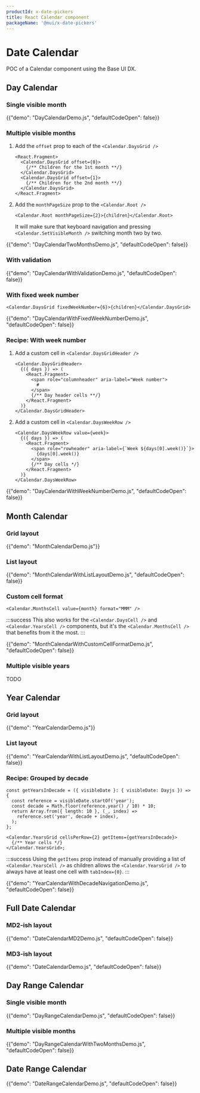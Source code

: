 ```yaml
---
productId: x-date-pickers
title: React Calendar component
packageName: '@mui/x-date-pickers'
---
```


# Date Calendar

<p class="description">POC of a Calendar component using the Base UI DX.</p>

## Day Calendar

### Single visible month

{{"demo": "DayCalendarDemo.js", "defaultCodeOpen": false}}

### Multiple visible months

1. Add the `offset` prop to each of the `<Calendar.DaysGrid />`

   ```tsx
   <React.Fragment>
     <Calendar.DaysGrid offset={0}>
       {/** Children for the 1st month **/}
     </Calendar.DaysGrid>
     <Calendar.DaysGrid offset={1}>
       {/** Children for the 2nd month **/}
     </Calendar.DaysGrid>
   </React.Fragment>
   ```

2. Add the `monthPageSize` prop to the `<Calendar.Root />`

   ```tsx
   <Calendar.Root monthPageSize={2}>{children}</Calendar.Root>
   ```

   It will make sure that keyboard navigation and pressing `<Calendar.SetVisibleMonth />` switching month two by two.

{{"demo": "DayCalendarTwoMonthsDemo.js", "defaultCodeOpen": false}}

### With validation

{{"demo": "DayCalendarWithValidationDemo.js", "defaultCodeOpen": false}}

### With fixed week number

```tsx
<Calendar.DaysGrid fixedWeekNumber={6}>{children}</Calendar.DaysGrid>
```

{{"demo": "DayCalendarWithFixedWeekNumberDemo.js", "defaultCodeOpen": false}}

### Recipe: With week number

1. Add a custom cell in `<Calendar.DaysGridHeader />`

   ```tsx
   <Calendar.DaysGridHeader>
     {({ days }) => (
       <React.Fragment>
         <span role="columnheader" aria-label="Week number">
           #
         </span>
         {/** Day header cells **/}
       </React.Fragment>
     )}
   </Calendar.DaysGridHeader>
   ```

2. Add a custom cell in `<Calendar.DaysWeekRow />`

   ```tsx
   <Calendar.DaysWeekRow value={week}>
     {({ days }) => (
       <React.Fragment>
         <span role="rowheader" aria-label={`Week ${days[0].week()}`}>
           {days[0].week()}
         </span>
         {/** Day cells */}
       </React.Fragment>
     )}
   </Calendar.DaysWeekRow>
   ```

{{"demo": "DayCalendarWithWeekNumberDemo.js", "defaultCodeOpen": false}}

## Month Calendar

### Grid layout

{{"demo": "MonthCalendarDemo.js"}}

### List layout

{{"demo": "MonthCalendarWithListLayoutDemo.js", "defaultCodeOpen": false}}

### Custom cell format

```tsx
<Calendar.MonthsCell value={month} format="MMM" />
```

:::success
This also works for the `<Calendar.DaysCell />` and `<Calendar.YearsCell />` components, but it's the `<Calendar.MonthsCell />` that benefits from it the most.
:::

{{"demo": "MonthCalendarWithCustomCellFormatDemo.js", "defaultCodeOpen": false}}

### Multiple visible years

TODO

## Year Calendar

### Grid layout

{{"demo": "YearCalendarDemo.js"}}

### List layout

{{"demo": "YearCalendarWithListLayoutDemo.js", "defaultCodeOpen": false}}

### Recipe: Grouped by decade

```tsx
const getYearsInDecade = ({ visibleDate }: { visibleDate: Dayjs }) => {
  const reference = visibleDate.startOf('year');
  const decade = Math.floor(reference.year() / 10) * 10;
  return Array.from({ length: 10 }, (_, index) =>
    reference.set('year', decade + index),
  );
};

<Calendar.YearsGrid cellsPerRow={2} getItems={getYearsInDecade}>
  {/** Year cells */}
</Calendar.YearsGrid>;
```

:::success
Using the `getItems` prop instead of manually providing a list of `<Calendar.YearsCell />` as children allows the `<Calendar.YearsGrid />` to always have at least one cell with `tabIndex={0}`.
:::

{{"demo": "YearCalendarWithDecadeNavigationDemo.js", "defaultCodeOpen": false}}

## Full Date Calendar

### MD2-ish layout

{{"demo": "DateCalendarMD2Demo.js", "defaultCodeOpen": false}}

### MD3-ish layout

{{"demo": "DateCalendarDemo.js", "defaultCodeOpen": false}}

## Day Range Calendar

### Single visible month

{{"demo": "DayRangeCalendarDemo.js", "defaultCodeOpen": false}}

### Multiple visible months

{{"demo": "DayRangeCalendarWithTwoMonthsDemo.js", "defaultCodeOpen": false}}

## Date Range Calendar

{{"demo": "DateRangeCalendarDemo.js", "defaultCodeOpen": false}}
